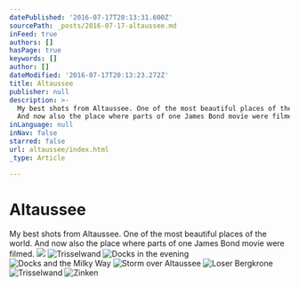 ```yaml
---
datePublished: '2016-07-17T20:13:31.600Z'
sourcePath: _posts/2016-07-17-altaussee.md
inFeed: true
authors: []
hasPage: true
keywords: []
author: []
dateModified: '2016-07-17T20:13:23.272Z'
title: Altaussee
publisher: null
description: >-
  My best shots from Altaussee. One of the most beautiful places of the world.
  And now also the place where parts of one James Bond movie were filmed.
inLanguage: null
inNav: false
starred: false
url: altaussee/index.html
_type: Article

---
```

# Altaussee

My best shots from Altaussee. One of the most beautiful places of the world. And now also the place where parts of one James Bond movie were filmed.
![](https://the-grid-user-content.s3-us-west-2.amazonaws.com/28d71f59-f68d-4c08-a907-2699bbfd378c.jpg)
![Trisselwand](https://the-grid-user-content.s3-us-west-2.amazonaws.com/44015721-ce28-4cf1-a593-3561068dc386.jpg)
![Docks in the evening](https://s3-us-west-2.amazonaws.com/the-grid-img/p/cb7e8bf0b99334888eeb925c8f0119e9bc2cf7ea.jpg)
![Docks and the Milky Way](https://the-grid-user-content.s3-us-west-2.amazonaws.com/4a3c5c70-9beb-42a5-9e68-84b2c1f546a4.jpg)
![Storm over Altaussee](https://the-grid-user-content.s3-us-west-2.amazonaws.com/285a88b5-5570-4d45-a8e4-09230e1d3bcf.jpg)
![Loser Bergkrone](https://the-grid-user-content.s3-us-west-2.amazonaws.com/3e97a742-3d3f-4195-9eae-a0e0c9c1ff0d.jpg)
![Trisselwand](https://s3-us-west-2.amazonaws.com/the-grid-img/p/a4afb5aa1611957eaeb00fc84e5391a528466e58.jpg)
![Zinken](https://s3-us-west-2.amazonaws.com/the-grid-img/p/93d3908001ef64ee0a430b375ba53a635dad75e8.jpg)